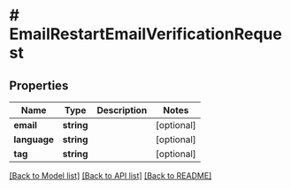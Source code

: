 # # EmailRestartEmailVerificationRequest

## Properties

Name | Type | Description | Notes
------------ | ------------- | ------------- | -------------
**email** | **string** |  | [optional]
**language** | **string** |  | [optional]
**tag** | **string** |  | [optional]

[[Back to Model list]](../../README.md#models) [[Back to API list]](../../README.md#endpoints) [[Back to README]](../../README.md)
